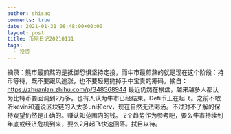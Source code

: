 ```yaml
---
author: shisaq
comments: true
date: 2021-01-31 08:48:00+00:00
layout: post
title: 币圈日记20210131
tags:
  - 投资
---
```


摘录：熊市最煎熬的是抵御恐惧坚持定投，而牛市最煎熬的就是现在这个阶段：持币等待，既不要跟风追涨，也不要轻易抛掉手中宝贵的筹码。摘自：https://zhuanlan.zhihu.com/p/348368944 最近仍然在横盘，越来越多人都认为比特币要回调到2万多。也有人认为牛市已经结束。Defi币正在起飞。之前不敢听kevin和道说区块链的入太多uni和crv，现在自然无法喝汤。不过对不了解的保持观望仍然是正确的。赚认知范围内的钱。 2个趋势作为参考吧，要么牛市持续到年底或经济危机到来，要么2月起飞快速回落。拭目以待。